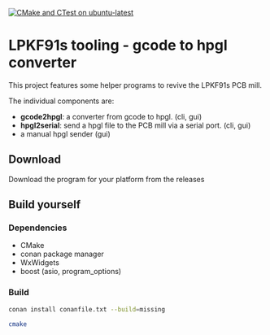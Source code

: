 [![CMake and CTest on ubuntu-latest](https://github.com/314rs/lpkf91s/actions/workflows/cmake-ubuntu-latest.yml/badge.svg)](https://github.com/314rs/lpkf91s/actions/workflows/cmake-ubuntu-latest.yml)
# LPKF91s tooling - gcode to hpgl converter

This project features some helper programs to revive the LPKF91s PCB mill.

The individual components are:
- __gcode2hpgl__: a converter from gcode to hpgl. (cli, gui)
- __hpgl2serial__: send a hpgl file to the PCB mill via a serial port. (cli, gui)
- a manual hpgl sender (gui)

## Download
Download the program for your platform from the releases


## Build yourself
### Dependencies
- CMake
- conan package manager
- WxWidgets
- boost (asio, program_options)

### Build
```bash
conan install conanfile.txt --build=missing
```

```bash
cmake
```
